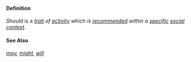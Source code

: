 #### Definition

*Should* is a *[trait](https://github.com/gcassel/Modular-Organization-Terminology/blob/master/terms/trait.md) of [activity](https://github.com/gcassel/Modular-Organization-Terminology/blob/master/terms/activity.md)* which *is [recommended](https://github.com/gcassel/Modular-Organization-Terminology/blob/master/terms/recommend.md) within a [specific](https://github.com/gcassel/Modular-Organization-Terminology/blob/master/terms/specific) [social](https://github.com/gcassel/Modular-Organization-Terminology/blob/master/terms/social.md) [context](https://github.com/gcassel/Modular-Organization-Terminology/blob/master/terms/context.md)*.

#### See Also

*[may](https://github.com/gcassel/Modular-Organizing-Terminology/blob/master/terms/may.md), [might](https://github.com/gcassel/Modular-Organizing-Terminology/blob/master/terms/might.md), [will](https://github.com/gcassel/Modular-Organizing-Terminology/blob/master/terms/will.md)*

